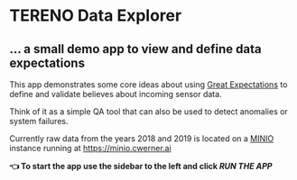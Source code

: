 # TERENO Data Explorer
## ... a small demo app to view and define data expectations

This app demonstrates some core ideas about using [Great Expectations](https://great-expectations.readthedocs.io/en/latest/) to define and validate believes about incoming sensor data.

Think of it as a simple QA tool that can also be used to detect anomalies or system failures.

Currently raw data from the years 2018 and 2019 is located on a [MINIO](https://min.io) instance running at https://minio.cwerner.ai

**👈 To start the app use the sidebar to the left and click _RUN THE APP_**
